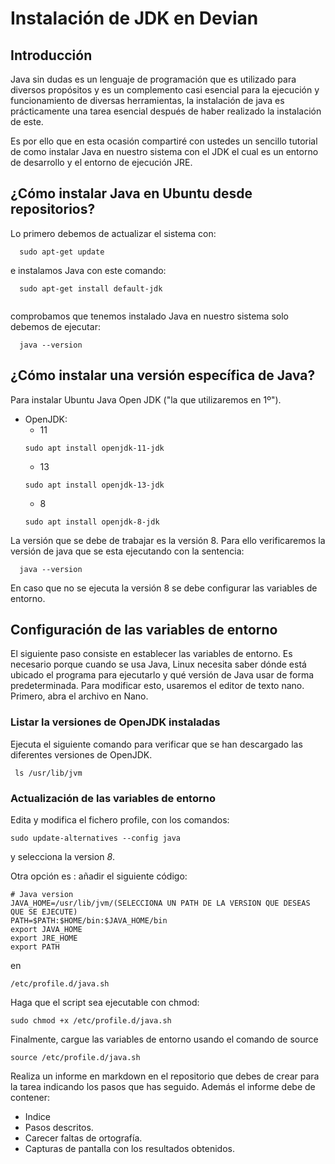 # Instalación de JDK en Devian

## Introducción

Java sin dudas es un lenguaje de programación que es utilizado para diversos propósitos y es un complemento casi esencial para la ejecución y funcionamiento de diversas herramientas, la instalación de java es prácticamente una tarea esencial después de haber realizado la instalación de este.

Es por ello que en esta ocasión compartiré con ustedes un sencillo tutorial de como instalar Java en nuestro sistema con el JDK el cual es un entorno de desarrollo y el entorno de ejecución JRE.

## ¿Cómo instalar Java en Ubuntu desde repositorios?

Lo primero debemos de actualizar el sistema con:

```
  sudo apt-get update
```
e instalamos Java con este comando:

```
  sudo apt-get install default-jdk
```

<img src="">



comprobamos que tenemos instalado Java en nuestro sistema solo debemos de ejecutar:
```
  java --version
```

## ¿Cómo instalar una versión específica de Java?

Para instalar Ubuntu Java Open JDK ("la que utilizaremos en 1º").
 - OpenJDK:
   - 11
   ```
   sudo apt install openjdk-11-jdk
   ```
    - 13
   ```
   sudo apt install openjdk-13-jdk
   ```
    - 8
   ```
   sudo apt install openjdk-8-jdk
   ```
La versión que se debe de trabajar es la versión 8. Para ello verificaremos la versión de java que se esta ejecutando con la sentencia:

```console
  java --version
```
En caso que no se ejecuta la versión 8 se debe configurar las variables de entorno.

## Configuración de las variables de entorno

 El siguiente paso consiste en establecer  las variables de entorno. Es necesario porque cuando se usa Java, Linux necesita saber dónde está ubicado el programa para ejecutarlo y qué versión de Java usar de forma predeterminada. Para modificar esto, usaremos el editor de texto nano. Primero, abra el archivo en Nano.

### Listar la versiones de OpenJDK instaladas

 Ejecuta el siguiente comando para verificar que se han descargado las diferentes versiones de OpenJDK.

```console
 ls /usr/lib/jvm
```

### Actualización de las variables de entorno

 Edita y modifica el fichero profile, con los comandos:

```console
sudo update-alternatives --config java
```
 y selecciona la version _8_.

 Otra opción es : añadir el siguiente código:

```console
# Java version
JAVA_HOME=/usr/lib/jvm/(SELECCIONA UN PATH DE LA VERSION QUE DESEAS QUE SE EJECUTE)
PATH=$PATH:$HOME/bin:$JAVA_HOME/bin
export JAVA_HOME
export JRE_HOME
export PATH
```

 en

```console
/etc/profile.d/java.sh
```
Haga que el script sea ejecutable con chmod:

```console
sudo chmod +x /etc/profile.d/java.sh
```

Finalmente, cargue las variables de entorno usando el comando de source

```console
source /etc/profile.d/java.sh
```

Realiza un informe en markdown en el repositorio que debes de crear para la tarea indicando los pasos que has seguido.
Además el informe debe de contener:
 - Indice
 - Pasos descritos.
 - Carecer faltas de ortografía.
 - Capturas de pantalla con los resultados obtenidos.

